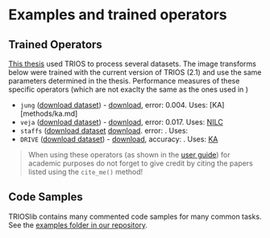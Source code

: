 # Examples and trained operators

## Trained Operators

[This thesis](http://www.teses.usp.br/teses/disponiveis/45/45134/tde-21082017-111455/en.php) used TRIOS to process several datasets. The image transforms below were trained with the current version of TRIOS (2.1) and use the same parameters determined in the thesis. Performance measures of these specific operators (which are not exaclty the same as the ones used in )


* `jung` ([download dataset](http://vision.ime.usp.br/projects/trios/)) - [download](examples/trained-jung.op.gz), error: 0.004. Uses: [KA][methods/ka.md]
* `veja` ([download dataset](http://vision.ime.usp.br/projects/trios/)) - [download](examples/trained-veja.op.gz), error: 0.017. Uses: [NILC](methods/nilc.md)
* `staffs` ([download dataset](http://www.cvc.uab.es/cvcmuscima/competition2013/index.htm) [download](examples/trained-staffs.op.gz). error: . Uses: 
* `DRIVE` ([download dataset](https://www.isi.uu.nl/Research/Databases/DRIVE/)) - [download](examples/trained-drive.op.gz), accuracy: . Uses: [KA](methods/ka.md) 

> When using these operators (as shown in the [user guide](user-guide/using_trained_operators.md)) for academic purposes do not forget to give credit by citing the papers listed using the `cite_me()` method!

## Code Samples

TRIOSlib contains many commented code samples for many common tasks. See the 
[examples folder in our repository](http://www.github.com/trioslib/trios/tree/master/examples).

